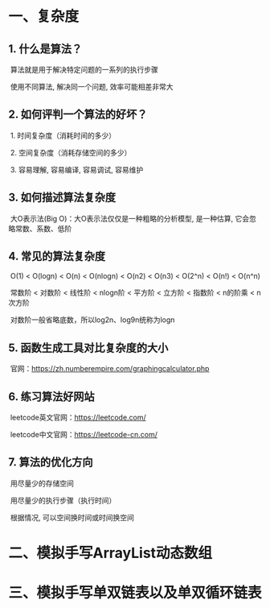 # 一、复杂度

## 1. 什么是算法？

​		算法就是用于解决特定问题的一系列的执行步骤

​		使用不同算法, 解决同一个问题, 效率可能相差非常大

## 2. 如何评判一个算法的好坏？

​		1. 时间复杂度（消耗时间的多少）

​		2. 空间复杂度（消耗存储空间的多少）

​		3. 容易理解, 容易编译, 容易调试, 容易维护

## 3. 如何描述算法复杂度

​		大O表示法(Big O)：大O表示法仅仅是一种粗略的分析模型, 是一种估算, 它会忽略常数、系数、低阶

## 4. 常见的算法复杂度

​		O(1) < O(logn) < O(n) < O(nlogn) < O(n2) < O(n3) < O(2^n) < O(n!) < O(n^n) 

​		常数阶 < 对数阶 < 线性阶 < nlogn阶 < 平方阶 < 立方阶 < 指数阶 < n的阶乘 < n次方阶

​		对数阶一般省略底数，所以log2n、log9n统称为logn

## 5. 函数生成工具对比复杂度的大小

​		官网：https://zh.numberempire.com/graphingcalculator.php

## 6. 练习算法好网站

​		leetcode英文官网：https://leetcode.com/

​		leetcode中文官网：https://leetcode-cn.com/

## 7. 算法的优化方向

​		用尽量少的存储空间

​		用尽量少的执行步骤（执行时间）

​		根据情况, 可以空间换时间或时间换空间

# 二、模拟手写ArrayList动态数组

# 三、模拟手写单双链表以及单双循环链表
